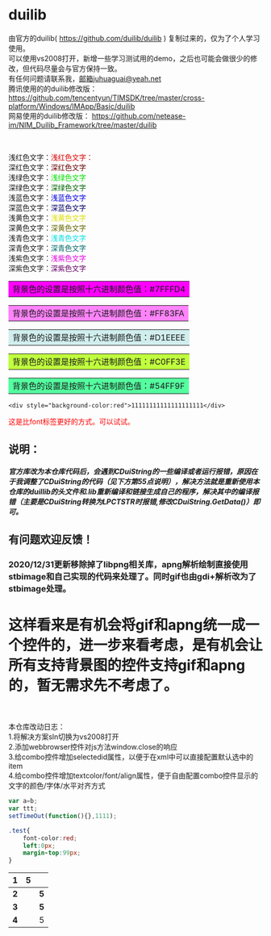 
# duilib

由官方的duilib( https://github.com/duilib/duilib ) 复制过来的，仅为了个人学习使用。<br />
可以使用vs2008打开，新增一些学习测试用的demo，之后也可能会做很少的修改，但代码尽量会与官方保持一致。<br />
有任何问题请联系我，邮箱juhuaguai@yeah.net<br />
腾讯使用的的duilib修改版： https://github.com/tencentyun/TIMSDK/tree/master/cross-platform/Windows/IMApp/Basic/duilib <br />
网易使用的duilib修改版： https://github.com/netease-im/NIM_Duilib_Framework/tree/master/duilib <br />

<br />

浅红色文字：<font color="#dd0000">浅红色文字：</font><br /> 
深红色文字：<font color="#660000">深红色文字</font><br /> 
浅绿色文字：<font color="#00dd00">浅绿色文字</font><br /> 
深绿色文字：<font color="#006600">深绿色文字</font><br /> 
浅蓝色文字：<font color="#0000dd">浅蓝色文字</font><br /> 
深蓝色文字：<font color="#000066">深蓝色文字</font><br /> 
浅黄色文字：<font color="#dddd00">浅黄色文字</font><br /> 
深黄色文字：<font color="#666600">深黄色文字</font><br /> 
浅青色文字：<font color="#00dddd">浅青色文字</font><br /> 
深青色文字：<font color="#006666">深青色文字</font><br /> 
浅紫色文字：<font color="#dd00dd">浅紫色文字</font><br /> 
深紫色文字：<font color="#660066">深紫色文字</font><br />

<table><tr><td bgcolor=#FF00FF>背景色的设置是按照十六进制颜色值：#7FFFD4</td></tr></table>
<table><tr><td bgcolor=#FF83FA>背景色的设置是按照十六进制颜色值：#FF83FA</td></tr></table>
<table><tr><td bgcolor=#D1EEEE>背景色的设置是按照十六进制颜色值：#D1EEEE</td></tr></table>
<table><tr><td bgcolor=#C0FF3E>背景色的设置是按照十六进制颜色值：#C0FF3E</td></tr></table>
<table><tr><td bgcolor=#54FF9F>背景色的设置是按照十六进制颜色值：#54FF9F</td></tr></table>

```
<div style="background-color:red">11111111111111111111</div>
```

<span style="color:red;">这是比font标签更好的方式。可以试试。</span>

## 说明：

##### **官方库改为本仓库代码后，会遇到CDuiString的一些编译或者运行报错，原因在于我调整了CDuiString的代码（见下方第55点说明），解决方法就是重新使用本仓库的duillib的头文件和.lib重新编译和链接生成自己的程序，解决其中的编译报错（主要是CDuiString转换为LPCTSTR时报错,修改CDuiString.GetData()）即可。**

## 有问题欢迎反馈！



### 2020/12/31更新移除掉了libpng相关库，apng解析绘制直接使用stbimage和自己实现的代码来处理了。同时gif也由gdi+解析改为了stbimage处理。

# 这样看来是有机会将gif和apng统一成一个控件的，进一步来看考虑，是有机会让所有支持背景图的控件支持gif和apng的，暂无需求先不考虑了。

<br />

<br />
本仓库改动日志：<br />
1.将解决方案sln切换为vs2008打开<br />
2.添加webbrowser控件对js方法window.close的响应<br />
3.给combo控件增加selectedid属性，以便于在xml中可以直接配置默认选中的item<br />
4.给combo控件增加textcolor/font/align属性，便于自由配置combo控件显示的文字的颜色/字体/水平对齐方式<br />



```javascript
var a=b;
var ttt;
setTimeOut(function(){},1111);


```

```css
.test{
    font-color:red;
    left:0px;
    margin-top:99px;
}
```



| **1** | **5** |       |
| ----- | ----- | ----- |
| **2** |       | **5** |
| **3** |       | **5** |
| **4** |       | 5     |

